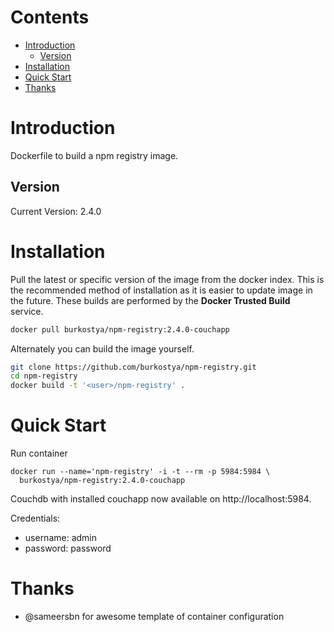 # Contents
- [Introduction](#introduction)
    - [Version](#version)
- [Installation](#installation)
- [Quick Start](#quick-start)
- [Thanks](#thanks)

# Introduction
Dockerfile to build a npm registry image.

## Version
Current Version: 2.4.0

# Installation

Pull the latest or specific version of the image from the docker index.
This is the recommended method of installation as it is easier to update image
in the future.
These builds are performed by the **Docker Trusted Build** service.

```bash
docker pull burkostya/npm-registry:2.4.0-couchapp
```

Alternately you can build the image yourself.

```bash
git clone https://github.com/burkostya/npm-registry.git
cd npm-registry
docker build -t '<user>/npm-registry' .
```

# Quick Start
Run container

```
docker run --name='npm-registry' -i -t --rm -p 5984:5984 \
  burkostya/npm-registry:2.4.0-couchapp
```

Couchdb with installed couchapp now available on http://localhost:5984.

Credentials:

* username: admin
* password: password

# Thanks

* @sameersbn for awesome template of container configuration
